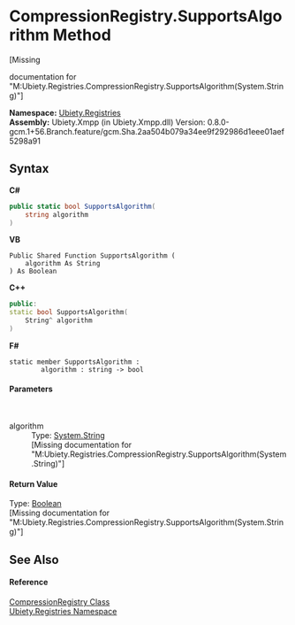# CompressionRegistry.SupportsAlgorithm Method 
 

\[Missing <summary> documentation for "M:Ubiety.Registries.CompressionRegistry.SupportsAlgorithm(System.String)"\]

**Namespace:**&nbsp;<a href="791581ab-2905-a80d-d171-7e10c795463e">Ubiety.Registries</a><br />**Assembly:**&nbsp;Ubiety.Xmpp (in Ubiety.Xmpp.dll) Version: 0.8.0-gcm.1+56.Branch.feature/gcm.Sha.2aa504b079a34ee9f292986d1eee01aef5298a91

## Syntax

**C#**<br />
``` C#
public static bool SupportsAlgorithm(
	string algorithm
)
```

**VB**<br />
``` VB
Public Shared Function SupportsAlgorithm ( 
	algorithm As String
) As Boolean
```

**C++**<br />
``` C++
public:
static bool SupportsAlgorithm(
	String^ algorithm
)
```

**F#**<br />
``` F#
static member SupportsAlgorithm : 
        algorithm : string -> bool 

```


#### Parameters
&nbsp;<dl><dt>algorithm</dt><dd>Type: <a href="http://msdn2.microsoft.com/en-us/library/s1wwdcbf" target="_blank">System.String</a><br />\[Missing <param name="algorithm"/> documentation for "M:Ubiety.Registries.CompressionRegistry.SupportsAlgorithm(System.String)"\]</dd></dl>

#### Return Value
Type: <a href="http://msdn2.microsoft.com/en-us/library/a28wyd50" target="_blank">Boolean</a><br />\[Missing <returns> documentation for "M:Ubiety.Registries.CompressionRegistry.SupportsAlgorithm(System.String)"\]

## See Also


#### Reference
<a href="17011c86-9c29-42f2-8614-8582fa3dfe21">CompressionRegistry Class</a><br /><a href="791581ab-2905-a80d-d171-7e10c795463e">Ubiety.Registries Namespace</a><br />